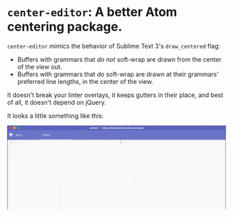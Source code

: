# `center-editor`: A better Atom centering package.
`center-editor` mimics the behavior of Sublime Text 3's `draw_centered` flag:

* Buffers with grammars that _do not_ soft-wrap are drawn from the center of the view out.
* Buffers with grammars that _do_ soft-wrap are drawn at their grammars' preferred line lengths, in the center of the view.

It doesn't break your linter overlays, it keeps gutters in their place, and best of all, it doesn't depend on jQuery.

It looks a little something like this:

![](demo.gif)
